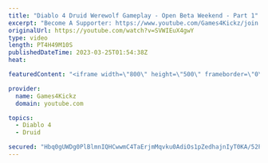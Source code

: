 ```yaml
---
title: "Diablo 4 Druid Werewolf Gameplay - Open Beta Weekend - Part 1"
excerpt: "Become A Supporter: https://www.youtube.com/Games4Kickz/join Lilith has returned to Sanctuary, summoned by a dark ritual ..."
originalUrl: https://youtube.com/watch?v=SVWIEuX4gwY
type: video
length: PT4H49M10S
publishedDateTime: 2023-03-25T01:54:38Z
heat: 

featuredContent: "<iframe width=\"800\" height=\"500\" frameborder=\"0\" src=\"https://www.youtube.com/embed/SVWIEuX4gwY\" allow=\"accelerometer; autoplay; encrypted-media; gyroscope; picture-in-picture\" allowfullscreen></iframe>"

provider:
  name: Games4Kickz
  domain: youtube.com

topics:
  - Diablo 4
  - Druid

secured: "Hbq0gUWDg0PlBlmnIQHCwwmC4TaErjmMqvku0AdiOs1pZedhajnIyT0KA/52PaUKHkjUlZoE3LfSMIqbpm3Ty8P6u1hlGwMsyrztFxTRGirdUbQBi2Jyu7jMAJ7QqLw8+K29e+CJ+PyW+kXB6bs0S0sWLS007n5/jQgRGYphS4Q9CAkbd0BaoGNlpaTDrEyUI3+UjFeajxyaOSaUMKnJ+mohZ/0m9VdvTdkAL//FmzG15bsgyYknRTabce8OYRd4k28WbglLLkoiTxxshCqRZULihRopJ1DQUc/Mi8Htqi+RLBfdgLSdqou9SRI6icdyKZiHuy0CZXZYVd5EZMNDTp07l2V4nGfn+eZipt1SWLhEVLt8pTZzcU1af8EB4Pl51htkYSeYJS1DYUFuVLEZRVDewlsrlKjjNsHLp+iy6Q4=;1ZGTgigC+AzBWL+SBPuW5w=="
---
```



